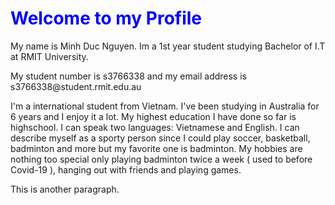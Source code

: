 <!DOCTYPE html>
<html>
<body>

<h1 style="color:blue;">Welcome to my Profile</h1>
<html>
<body>

<p>My name is Minh Duc Nguyen. Im a 1st year student studying Bachelor of I.T at RMIT University.<p>
<p>My student number is s3766338 and my email address is s3766338@student.rmit.edu.au <p>
I'm a international student from Vietnam. I've been studying in Australia for 6 years and I enjoy it a lot. My highest education I have done so far is highschool. I can speak two languages:
Vietnamese and English. I can describe myself as a sporty person since I could play soccer, basketball, badminton and more but my favorite one is badminton. My hobbies are nothing too special
only playing badminton twice a week ( used to before Covid-19 ), hanging out with friends and playing games.</p>
<p>This is another paragraph.</p>

</body>
</html>

